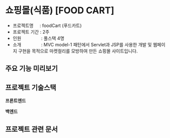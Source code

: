 # 쇼핑몰(식품) [FOOD CART]


* 프로젝트명&nbsp;&nbsp;&nbsp;&nbsp;&nbsp;: foodCart (푸드카트)
* 프로젝트 기간 : 2주
* 인원&nbsp;&nbsp;&nbsp;&nbsp;&nbsp;&nbsp;&nbsp;&nbsp;&nbsp;&nbsp;&nbsp;&nbsp;&nbsp;&nbsp;&nbsp;&nbsp;: 풀스택 4명
* 소개&nbsp;&nbsp;&nbsp;&nbsp;&nbsp;&nbsp;&nbsp;&nbsp;&nbsp;&nbsp;&nbsp;&nbsp;&nbsp;&nbsp;&nbsp;&nbsp;: MVC model-1 패턴에서 Servlet과 JSP를 사용한 개발 및 웹페이지 구현을 목적으로 마켓컬리를 모방하여 만든 쇼핑몰 사이트입니다.


## 주요 기능 미리보기

## 프로젝트 기술스택
**프론트엔드**

**백엔드**

## 프로젝트 관련 문서
